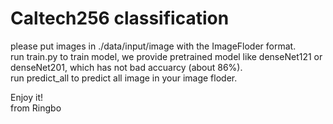 # Caltech256 classification
please put images in ./data/input/image with the ImageFloder format.  
run train.py to train model, we provide pretrained model like denseNet121 or denseNet201, which has not bad accuarcy (about 86%).  
run predict_all to predict all image in your image floder.  

Enjoy it!  
from Ringbo